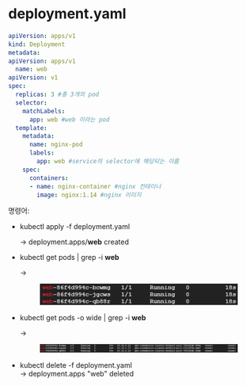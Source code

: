 # deployment.yaml

```yaml
apiVersion: apps/v1
kind: Deployment
metadata:
apiVersion: apps/v1
  name: web
apiVersion: v1
spec:
  replicas: 3 #총 3개의 pod
  selector:
    matchLabels:
      app: web #web 이라는 pod
  template:
    metadata:
      name: nginx-pod
      labels:
        app: web #service의 selector에 해당되는 이름
    spec:
      containers:
      - name: nginx-container #nginx 컨테이너
        image: nginx:1.14 #nginx 이미지
```

명령어:

*   kubectl apply -f deployment.yaml

    \-> deployment.apps/**web** created
*   kubectl get pods | grep -i **web**

    \->&#x20;

    <figure><img src="../../.gitbook/assets/image (1) (1) (1) (1) (1) (1) (1) (1) (1).png" alt=""><figcaption></figcaption></figure>
*   kubectl get pods -o wide | grep -i **web**

    \->&#x20;

    <figure><img src="../../.gitbook/assets/image (1) (1) (1) (1) (1) (1) (1) (1) (1) (1).png" alt=""><figcaption></figcaption></figure>
* kubectl delete -f deployment.yaml\
  \-> deployment.apps "web" deleted
